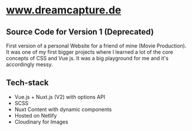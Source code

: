 # www.dreamcapture.de
## Source Code for Version 1 (Deprecated)

First version of a personal Website for a friend of mine (Movie Production). 
It was one of my first bigger projects where I learned a lot of the core concepts of CSS and Vue js.
It was a big playground for me and it's accordingly messy.

## Tech-stack

- Vue.js + Nuxt.js (V2) with options API
- SCSS
- Nuxt Content with dynamic components
- Hosted on Netlify
- Cloudinary for Images 

